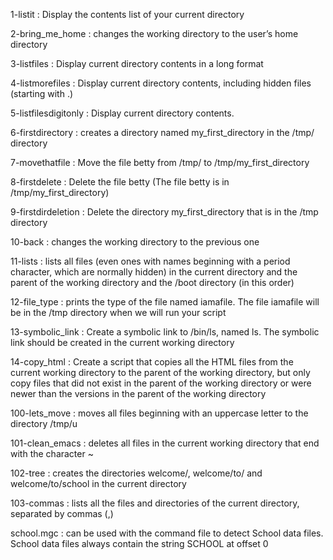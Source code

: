 1-listit : Display the contents list of your current directory

2-bring_me_home : changes the working directory to the user’s home directory

3-listfiles : Display current directory contents in a long format

4-listmorefiles : Display current directory contents, including hidden files (starting with .)

5-listfilesdigitonly : Display current directory contents.

6-firstdirectory : creates a directory named my_first_directory in the /tmp/ directory

7-movethatfile : Move the file betty from /tmp/ to /tmp/my_first_directory

8-firstdelete : Delete the file betty (The file betty is in /tmp/my_first_directory)

9-firstdirdeletion : Delete the directory my_first_directory that is in the /tmp directory

10-back : changes the working directory to the previous one

11-lists : lists all files (even ones with names beginning with a period character, which are normally hidden) in the current directory and the parent of the working directory and the /boot directory (in this order)

12-file_type : prints the type of the file named iamafile. The file iamafile will be in the /tmp directory when we will run your script

13-symbolic_link : Create a symbolic link to /bin/ls, named ls. The symbolic link should be created in the current working directory

14-copy_html : Create a script that copies all the HTML files from the current working directory to the parent of the working directory, but only copy files that did not exist in the parent of the working directory or were newer than the versions in the parent of the working directory

100-lets_move : moves all files beginning with an uppercase letter to the directory /tmp/u

101-clean_emacs : deletes all files in the current working directory that end with the character ~

102-tree : creates the directories welcome/, welcome/to/ and welcome/to/school in the current directory

103-commas : lists all the files and directories of the current directory, separated by commas (,)

school.mgc : can be used with the command file to detect School data files. School data files always contain the string SCHOOL at offset 0


